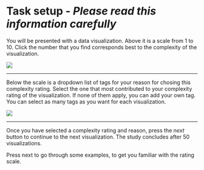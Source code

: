 # Task setup - *Please read this information carefully*

You will be presented with a data visualization. Above it is a scale from 1 to 10. Click the number that you find corresponds best to the complexity of the visualization. 

<img src="./assets/task-layout.png" maxwidth="800px" height="auto">

---

Below the scale is a dropdown list of tags for your reason for chosing this complexity rating. Select the one that most contributed to your complexity rating of the visualization. If none of them apply, you can add your own tag. You can select as many tags as you want for each visualization. 


<img src="./assets/tagging.png" maxwidth="800px" height="auto">

---

Once you have selected a complexity rating and reason, press the *next* button to continue to the next visualization. The study concludes after 50 visualizations. 


Press next to go through some examples, to get you familiar with the rating scale. 